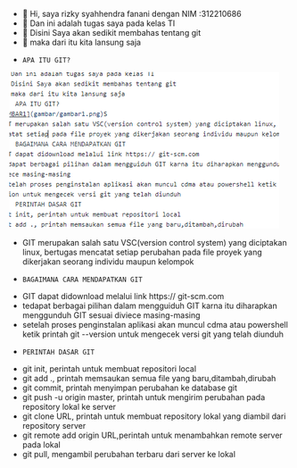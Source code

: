 - 👋 Hi, saya rizky syahhendra fanani dengan NIM :312210686
- 👀 Dan ini adalah tugas saya pada kelas TI 
- 🌱 Disini Saya akan sedikit membahas tentang git
- 💞️ maka dari itu kita lansung saja
-     APA ITU GIT?
![gambar](gambar/gambar1.png)
- GIT merupakan salah satu VSC(version control system) yang diciptakan linux, bertugas mencatat setiap perubahan pada file proyek yang dikerjakan seorang individu maupun kelompok
-     BAGAIMANA CARA MENDAPATKAN GIT
- GIT dapat didownload melalui link https:// git-scm.com
- tedapat berbagai pilihan dalam mengguiduh GIT karna itu diharapkan menggunduh GIT sesuai diviece masing-masing
- setelah proses penginstalan aplikasi akan muncul cdma atau powershell ketik printah git --version untuk mengecek versi git yang telah diunduh
-     PERINTAH DASAR GIT
- git init, perintah untuk membuat repositori local
- git add ., printah memsaukan semua file yang baru,ditambah,dirubah
- git commit, printah menyimpan perubahan ke database git
- git push -u origin master, printah untuk mengirim perubahan pada repository lokal ke server
- git clone URL, printah untuk membuat repository lokal yang diambil dari repository server
- git remote add origin URL,perintah untuk menambahkan remote server pada lokal
- git pull, mengambil perubahan terbaru dari server ke lokal
